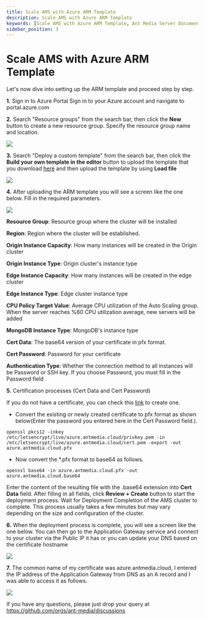 ```yaml
---
title: Scale AMS with Azure ARM Template 
description: Scale AMS with Azure ARM Template
keywords: [Scale AMS with Azure ARM Template, Ant Media Server Documentation, Ant Media Server Tutorials]
sidebar_position: 3
---
```


# Scale AMS with Azure ARM Template

Let's now dive into setting up the ARM template and proceed step by step.

**1.** Sign in to Azure Portal Sign in to your Azure account and navigate to portal.azure.com

**2.** Search "Resource groups" from the search bar, then click the **New** button to create a new resource group. Specify the resource group name and location.

![](@site/static/img/azure/ams-cluster-in-azure-with-arm-1.png)

**3.** Search "Deploy a custom template" from the search bar, then click the **Build your own template in the editor** button to upload the template that you download [here](https://raw.githubusercontent.com/ant-media/Scripts/master/azure-arm-template/antmedia-azure-autoscale.yaml) and then upload the template by using **Load file**

![](@site/static/img/azure/ams-cluster-in-azure-with-arm-2.png)

**4.** After uploading the ARM template you will see a screen like the one below. Fill in the required parameters.

![](@site/static/img/azure/ams-cluster-in-azure-with-arm-3.png)

**Resource Group**: Resource group where the cluster will be installed

**Region**: Region where the cluster will be established.

**Origin Instance Capacity**: How many instances will be created in the Origin cluster

**Origin Instance Type**: Origin cluster's instance type

**Edge Instance Capacity**: How many instances will be created in the edge cluster

**Edge Instance Type**: Edge cluster instance type

**CPU Policy Target Value**: Average CPU utilization of the Auto Scaling group. When the server reaches %60 CPU utilization average, new servers will be added

**MongoDB Instance Type**: MongoDB's instance type

**Cert Data**: The base64 version of your certificate in pfx format.

**Cert Password**: Password for your certificate

**Authentication Type**: Whether the connection method to all instances will be Password or SSH key. If you choose Password, you must fill in the Password field

**5.** Certification processes (Cert Data and Cert Password)

If you do not have a certificate, you can check this [link](https://antmedia.io/enable-ssl-on-ant-media-server/) to create one.

- Convert the existing or newly created certificate to pfx format as shown below(Enter the password you entered here in the Cert Password field.).
```
openssl pkcs12 -inkey /etc/letsencrypt/live/azure.antmedia.cloud/privkey.pem -in /etc/letsencrypt/live/azure.antmedia.cloud/cert.pem -export -out azure.antmedia.cloud.pfx
```
- Now convert the *.pfx format to base64 as follows.
```
openssl base64 -in azure.antmedia.cloud.pfx -out azure.antmedia.cloud.base64
```
Enter the content of the resulting file with the .base64 extension into **Cert Data** field. After filling in all fields, click **Review + Create** button to start the deployment process. Wait for Deployment Completion of the AMS cluster to complete. This process usually takes a few minutes but may vary depending on the size and configuration of the cluster.

**6.** When the deployment process is complete, you will see a screen like the one below. You can then go to the Application Gateway service and connect to your cluster via the Public IP it has or you can update your DNS based on the certificate hostname

![](@site/static/img/azure/ams-cluster-in-azure-with-arm-4.png)

**7.** The common name of my certificate was azure.antmedia.cloud, I entered the IP address of the Application Gateway from DNS as an A record and I was able to access it as follows.

![](@site/static/img/azure/ams-cluster-in-azure-with-arm-5-1.png)

If you have any questions, please just drop your query at https://github.com/orgs/ant-media/discussions


